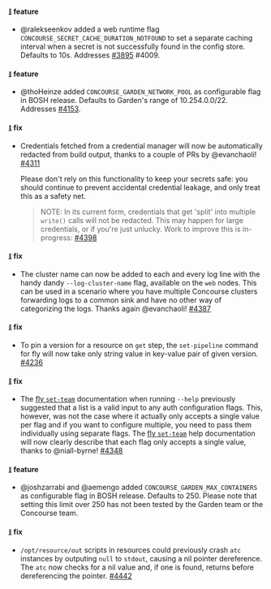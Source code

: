 #### <sub><sup><a name="v560-note-3895" href="#v560-note-3895">:link:</a></sup></sub> feature

* @ralekseenkov added a web runtime flag `CONCOURSE_SECRET_CACHE_DURATION_NOTFOUND` to set a
  separate caching interval when a secret is not successfully found in the config store.
  Defaults to 10s. Addresses [#3895](https://github.com/concourse/concourse/issues/3895) #4009.

#### <sub><sup><a name="v560-note-4153" href="#v560-note-4153">:link:</a></sup></sub> feature

* @thoHeinze added `CONCOURSE_GARDEN_NETWORK_POOL` as configurable flag in BOSH release.
  Defaults to Garden's range of 10.254.0.0/22. Addresses [#4153](https://github.com/concourse/concourse/issues/4153).

#### <sub><sup><a name="v560-note-4311" href="#v560-note-4311">:link:</a></sup></sub> fix

* Credentials fetched from a credential manager will now be automatically redacted from build output, thanks to a couple of PRs by @evanchaoli! [#4311](https://github.com/concourse/concourse/pull/4311)

  Please don't rely on this functionality to keep your secrets safe: you should continue to prevent accidental credential leakage, and only treat this as a safety net.

  > NOTE: In its current form, credentials that get 'split' into multiple `write()` calls will not be redacted. This may happen for large credentials, or if you're just unlucky. Work to improve this is in-progress: [#4398](https://github.com/concourse/concourse/pull/4398)

#### <sub><sup><a name="v560-note-4387" href="#v560-note-4387">:link:</a></sup></sub> fix

* The cluster name can now be added to each and every log line with the handy dandy `--log-cluster-name` flag, available on the `web` nodes. This can be used in a scenario where you have multiple Concourse clusters forwarding logs to a common sink and have no other way of categorizing the logs. Thanks again @evanchaoli! [#4387](https://github.com/concourse/concourse/pull/4387)

#### <sub><sup><a name="v560-note-4236" href="#v560-note-4236">:link:</a></sup></sub> fix

* To pin a version for a resource on `get` step, the `set-pipeline` command for fly will now take only string value in key-value pair of given version. [#4236](https://github.com/concourse/concourse/issues/4236)

#### <sub><sup><a name="v560-note-4348" href="#v560-note-4348">:link:</a></sup></sub> fix

* The [fly `set-team`](https://concourse-ci.org/managing-teams.html#fly-set-team) documentation when running `--help` previously suggested that a list is a valid input to any auth configuration flags. This, however, was not the case where it actually only accepts a single value per flag and if you want to configure multiple, you need to pass them individually using separate flags. The [fly `set-team`](https://concourse-ci.org/managing-teams.html#fly-set-team) help documentation will now clearly describe that each flag only accepts a single value, thanks to @niall-byrne! [#4348](https://github.com/concourse/concourse/issues/4348)

#### <sub><sup><a name="v560-note-43" href="#v560-note-43">:link:</a></sup></sub> feature

* @joshzarrabi and @aemengo added `CONCOURSE_GARDEN_MAX_CONTAINERS` as configurable flag in BOSH release.
  Defaults to 250. Please note that setting this limit over 250 has not been tested by the Garden team or the Concourse team.

#### <sub><sup><a name="v560-note-4442" href="#v560-note-4442">:link:</a></sup></sub> fix

* `/opt/resource/out` scripts in resources could previously crash `atc` instances by outputing `null` to `stdout`, causing a nil pointer dereference. The `atc` now checks for a nil value and, if one is found, returns before dereferencing the pointer. [#4442](https://github.com/concourse/concourse/pull/4442)
